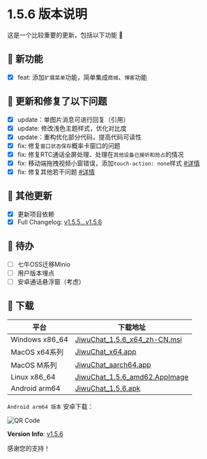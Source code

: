 # 1.5.6 版本说明

这是一个比较重要的更新，包括以下功能 🧪

## 🔮 新功能

- [x] feat: 添加`扩展菜单`功能，简单集成`商城`、`博客`功能

## 🔨 更新和修复了以下问题

- [x] update：单图片消息可进行回复（引用）
- [x] update: 修改浅色主题样式，优化对比度
- [x] update：重构优化部分代码，提高代码可读性
- [x] fix: 修复`窗口状态保存`概率卡窗口的问题
- [x] fix: 修复RTC通话全屏处理、处理在`其他设备已接听和抢占`的情况
- [x] fix: 移动端拖拽视频小窗错误，添加`touch-action: none`样式 [#详情](https://github.com/KiWi233333/JiwuChat/commit/)
- [x] fix: 修复其他若干问题 [#详情](https://github.com/KiWi233333/JiwuChat/compare/v1.5.5...v1.5.6)

## 🧿 其他更新

- [x] 更新项目依赖
- [x] Full Changelog: [v1.5.5...v1.5.6](https://github.com/KiWi233333/JiwuChat/compare/v1.5.5...v1.5.6)

## 📌 待办

- [ ] 七牛OSS迁移Minio
- [ ] 用户版本埋点
- [ ] 安卓通话悬浮窗（考虑）

## 🧪 下载

| 平台           | 下载地址                                                                                                                       |
| -------------- | ------------------------------------------------------------------------------------------------------------------------------ |
| Windows x86_64 | [JiwuChat_1.5.6_x64_zh-CN.msi](https://github.com/KiWi233333/JiwuChat/releases/download/v1.5.6/JiwuChat_1.5.6_x64_zh-CN.msi)   |
| MacOS x64系列  | [JiwuChat_x64.app](https://github.com/KiWi233333/JiwuChat/releases/download/v1.5.6/JiwuChat_1.5.6_x62.dmg)                     |
| MacOS M系列    | [JiwuChat_aarch64.app](https://github.com/KiWi233333/JiwuChat/releases/download/v1.5.6/JiwuChat_1.5.6_aarch62.dmg)             |
| Linux x86_64   | [JiwuChat_1.5.6_amd62.AppImage](https://github.com/KiWi233333/JiwuChat/releases/download/v1.5.6/JiwuChat_1.5.6_amd62.AppImage) |
| Android arm64  | [JiwuChat_1.5.6.apk](https://github.com/KiWi233333/JiwuChat/releases/download/v1.5.6/JiwuChat_1.5.6.apk)                       |

<!-- JiwuChat_1.5.6.apk -->

`Android arm64 版本` 安卓下载：

![QR Code](https://api.jiwu.kiwi2333.top/res/qrcode/stream?content=/releases/download/v1.5.6/JiwuChat_1.5.6.apk&w=200&h=200)

**Version Info**: [v1.5.6](https://github.com/KiWi233333/JiwuChat/blob/main/.github/releasemd/v1.5.6.md)

感谢您的支持！
